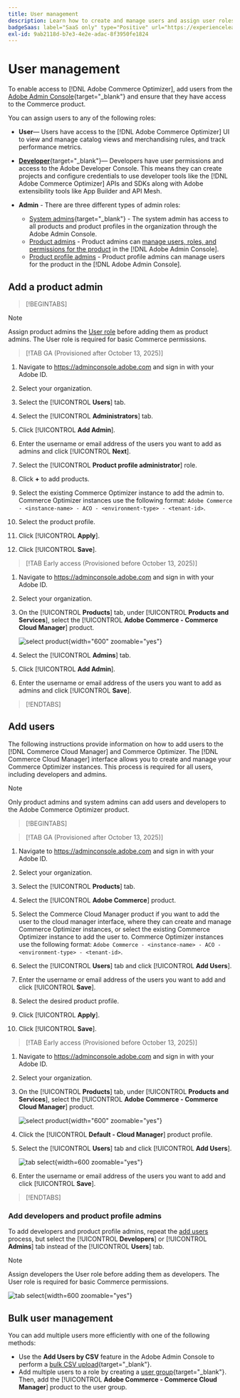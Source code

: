 ```yaml
---
title: User management
description: Learn how to create and manage users and assign user roles for [!DNL Adobe Commerce Optimizer].
badgeSaas: label="SaaS only" type="Positive" url="https://experienceleague.adobe.com/en/docs/commerce/user-guides/product-solutions" tooltip="Applies to Adobe Commerce as a Cloud Service and Adobe Commerce Optimizer projects only (Adobe-managed SaaS infrastructure)."
exl-id: 9ab2118d-b7e3-4e2e-adac-8f3950fe1824
---
```

# User management

To enable access to [!DNL Adobe Commerce Optimizer], add users from the [Adobe Admin Console](https://adminconsole.adobe.com){target="_blank"} and ensure that they have access to the Commerce product.

You can assign users to any of the following roles:

- **User**— Users have access to the [!DNL Adobe Commerce Optimizer] UI to view and manage catalog views and merchandising rules, and track performance metrics.

- [**Developer**](https://helpx.adobe.com/enterprise/using/manage-developers.html#Adddevelopers){target="_blank"}— Developers have user permissions and access to the Adobe Developer Console. This means they can create projects and configure credentials to use developer tools like the [!DNL Adobe Commerce Optimizer]  APIs and SDKs along with Adobe extensibility tools like App Builder and API Mesh.

- **Admin** - There are three different types of admin roles:
    - [System admins](https://helpx.adobe.com/enterprise/using/admin-roles.html){target="_blank"} - The system admin has access to all products and product profiles in the organization through the Adobe Admin Console.
    - [Product admins](#add-a-product-admin) - Product admins can [manage users, roles, and permissions for the product](#add-users-and-admins) in the [!DNL Adobe Admin Console].
    - [Product profile admins](#add-users-developers-and-product-profile-admins) - Product profile admins can manage users for the product in the [!DNL Adobe Admin Console].

## Add a product admin

>[!BEGINTABS]

>[!NOTE]
>
>Assign product admins the [User role](#add-users) before adding them as product admins. The User role is required for basic Commerce permissions.

>[!TAB GA (Provisioned after October 13, 2025)]

1. Navigate to <https://adminconsole.adobe.com> and sign in with your Adobe ID.

1. Select your organization.

1. Select the [!UICONTROL **Users**] tab.

1. Select the [!UICONTROL **Administrators**] tab.

1. Click [!UICONTROL **Add Admin**].

1. Enter the username or email address of the users you want to add as admins and click [!UICONTROL **Next**].

1. Select the [!UICONTROL **Product profile administrator**] role.

1. Click **+** to add products.

1. Select the existing Commerce Optimizer instance to add the admin to. Commerce Optimizer instances use the following format: `Adobe Commerce - <instance-name> - ACO - <environment-type> - <tenant-id>`.

1. Select the product profile.

1. Click [!UICONTROL **Apply**].

1. Click [!UICONTROL **Save**].

>[!TAB Early access (Provisioned before October 13, 2025)]

1. Navigate to <https://adminconsole.adobe.com> and sign in with your Adobe ID.

1. Select your organization.

1. On the [!UICONTROL **Products**] tab, under [!UICONTROL **Products and Services**], select the [!UICONTROL **Adobe Commerce - Commerce Cloud Manager**] product.

    ![select product](/help/cloud-service/assets/backend.png){width="600" zoomable="yes"}

1. Select the [!UICONTROL **Admins**] tab.

1. Click [!UICONTROL **Add Admin**].

1. Enter the username or email address of the users you want to add as admins and click [!UICONTROL **Save**].

>[!ENDTABS]

## Add users

The following instructions provide information on how to add users to the [!DNL Commerce Cloud Manager] and Commerce Optimizer. The [!DNL Commerce Cloud Manager] interface allows you to create and manage your Commerce Optimizer instances. This process is required for all users, including developers and admins.

>[!NOTE]
>
>Only product admins and system admins can add users and developers to the Adobe Commerce Optimizer product.

>[!BEGINTABS]

>[!TAB GA (Provisioned after October 13, 2025)]

1. Navigate to <https://adminconsole.adobe.com> and sign in with your Adobe ID.

1. Select your organization.

1. Select the [!UICONTROL **Products**] tab.

1. Select the [!UICONTROL **Adobe Commerce**] product.

1. Select the Commerce Cloud Manager product if you want to add the user to the cloud manager interface, where they can create and manage Commerce Optimizer instances, or select the existing Commerce Optimizer instance to add the user to. Commerce Optimizer instances use the following format: `Adobe Commerce - <instance-name> - ACO - <environment-type> - <tenant-id>`.

1. Select the [!UICONTROL **Users**] tab and click [!UICONTROL **Add Users**].

1. Enter the username or email address of the users you want to add and click [!UICONTROL **Save**].

1. Select the desired product profile.

1. Click [!UICONTROL **Apply**].

1. Click [!UICONTROL **Save**].

>[!TAB Early access (Provisioned before October 13, 2025)]

1. Navigate to <https://adminconsole.adobe.com> and sign in with your Adobe ID.

1. Select your organization.

1. On the [!UICONTROL **Products**] tab, under [!UICONTROL **Products and Services**], select the [!UICONTROL **Adobe Commerce - Commerce Cloud Manager**] product.

    ![select product](/help/cloud-service//assets/backend.png){width="600" zoomable="yes"}

1. Click the [!UICONTROL **Default - Cloud Manager**] product profile.

1. Select the [!UICONTROL **Users**] tab and click [!UICONTROL **Add Users**].

    ![tab select](/help/cloud-service/assets/tab-select.png){width=600 zoomable="yes"}

1. Enter the username or email address of the users you want to add and click [!UICONTROL **Save**].

>[!ENDTABS]

### Add developers and product profile admins

To add developers and product profile admins, repeat the [add users](#add-users) process, but select the [!UICONTROL **Developers**] or [!UICONTROL **Admins**] tab instead of the [!UICONTROL **Users**] tab.

>[!NOTE]
>
>Assign developers the User role before adding them as developers. The User role is required for basic Commerce permissions.

![tab select](/help//cloud-service/assets/tab-select.png){width=600 zoomable="yes"}

## Bulk user management

You can add multiple users more efficiently with one of the following methods:

- Use the **Add Users by CSV** feature in the Adobe Admin Console to perform a [bulk CSV upload](https://helpx.adobe.com/enterprise/using/bulk-upload-users.html){target="_blank"}.
- Add multiple users to a role by creating a [user group](https://helpx.adobe.com/enterprise/using/user-groups.html){target="_blank"}. Then, add the [!UICONTROL **Adobe Commerce - Commerce Cloud Manager**] product to the user group.

